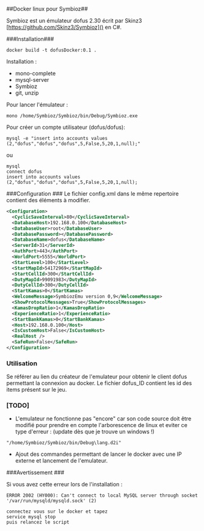 ##Docker linux pour Symbioz##

Symbioz est un émulateur dofus 2.30 écrit par Skinz3 [https://github.com/Skinz3/Symbioz]() en C#.

###Installation###

```
docker build -t dofusDocker:0.1 .
```

Installation :
 
 - mono-complete
 - mysql-server
 - Symbioz
 - git, unzip

Pour lancer l'émulateur :

```
mono /home/Symbioz/Symbioz/bin/Debug/Symbioz.exe
```

Pour créer un compte utilisateur (dofus/dofus):

```
mysql -e "insert into accounts values (2,"dofus","dofus","dofus",5,False,5,20,1,null);"
```
ou

```
mysql
connect dofus
insert into accounts values (2,"dofus","dofus","dofus",5,False,5,20,1,null);
```


###Configuration ###
Le fichier config.xml dans le même repertoire contient des éléments à modifier.

```xml
<Configuration>
  <CyclicSaveInterval>80</CyclicSaveInterval>
  <DatabaseHost>192.168.0.100</DatabaseHost>
  <DatabaseUser>root</DatabaseUser>
  <DatabasePassword></DatabasePassword>
  <DatabaseName>dofus</DatabaseName>
  <ServerId>31</ServerId>
  <AuthPort>443</AuthPort>
  <WorldPort>5555</WorldPort>
  <StartLevel>100</StartLevel>
  <StartMapId>54172969</StartMapId>
  <StartCellId>300</StartCellId>
  <DutyMapId>99091983</DutyMapId>
  <DutyCellId>300</DutyCellId>
  <StartKamas>0</StartKamas>
  <WelcomeMessage>SymbiozEmu version 0,9</WelcomeMessage>
  <ShowProtocolMessages>True</ShowProtocolMessages>
  <KamasDropRatio>1</KamasDropRatio>
  <ExperienceRatio>1</ExperienceRatio>
  <StartBankKamas>0</StartBankKamas>
  <Host>192.168.0.100</Host>
  <IsCustomHost>False</IsCustomHost>
  <RealHost />
  <SafeRun>False</SafeRun>
</Configuration>
```
### Utilisation ####

Se référer au lien du créateur de l'emulateur pour obtenir le client dofus permettant la connexion au docker.
Le fichier dofus_ID contient les id des items présent sur le jeu.




### [TODO] ###

 - L'emulateur ne fonctionne pas "encore" car son code source doit être modifié pour prendre en compte l'arborescence de linux et eviter ce type d'erreur : (update dès que je trouve un windows !)

```
"/home/Symbioz/Symbioz/bin/Debug\lang.d2i"
```

 - Ajout des commandes permettant de lancer le docker avec une IP externe et lancement de l'emulateur.

###Avertissement ###

Si vous avez cette erreur lors de l'installation :

```
ERROR 2002 (HY000): Can't connect to local MySQL server through socket '/var/run/mysqld/mysqld.sock' (2)
```

```
connectez vous sur le docker et tapez
service mysql stop
puis relancez le script
```
